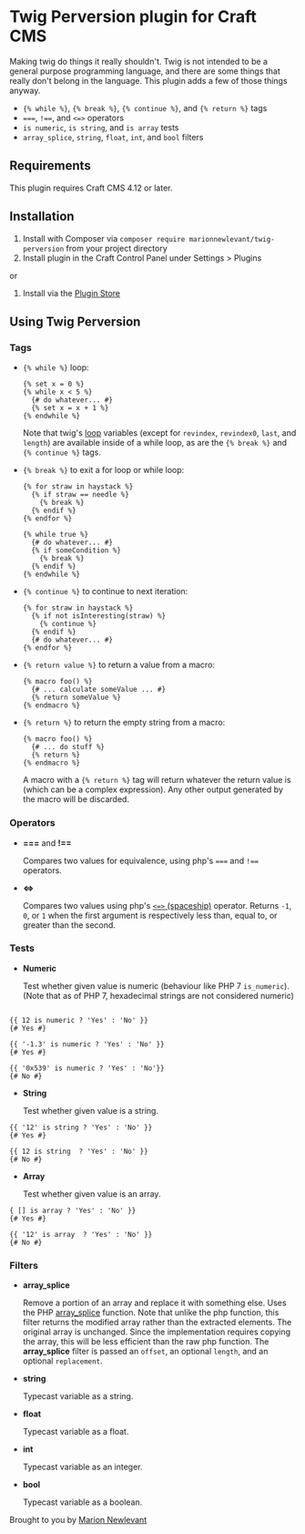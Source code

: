 # Twig Perversion plugin for Craft CMS

Making twig do things it really shouldn&#39;t. Twig is not intended to be a general purpose programming language, and there are some things that really don't belong in the language. This plugin adds a few of those things anyway.

- `{% while %}`, `{% break %}`, `{% continue %}`, and `{% return %}` tags
- `===`, `!==`, and `<=>` operators
- `is numeric`, `is string`, and `is array` tests
- `array_splice`, `string`, `float`, `int`, and `bool` filters

## Requirements

This plugin requires Craft CMS 4.12 or later.

## Installation

1. Install with Composer via `composer require marionnewlevant/twig-perversion` from your project directory
2. Install plugin in the Craft Control Panel under Settings > Plugins

or

1. Install via the [Plugin Store](https://plugins.craftcms.com/twig-perversion)

## Using Twig Perversion

### Tags

- `{% while %}` loop:

  ```Twig
  {% set x = 0 %}
  {% while x < 5 %}
    {# do whatever... #}
    {% set x = x + 1 %}
  {% endwhile %}
  ```

  Note that twig's [loop](https://twig.symfony.com/doc/2.x/tags/for.html#the-loop-variable) variables (except for `revindex`, `revindex0`, `last`, and `length`) are available inside of a while loop, as are the `{% break %}` and `{% continue %}` tags.

- `{% break %}` to exit a for loop or while loop:

  ```Twig
  {% for straw in haystack %}
    {% if straw == needle %}
      {% break %}
    {% endif %}
  {% endfor %}

  {% while true %}
    {# do whatever... #}
    {% if someCondition %}
      {% break %}
    {% endif %}
  {% endwhile %}
  ```

- `{% continue %}` to continue to next iteration:

  ```Twig
  {% for straw in haystack %}
    {% if not isInteresting(straw) %}
      {% continue %}
    {% endif %}
    {# do whatever... #}
  {% endfor %}
  ```

- `{% return value %}` to return a value from a macro:

  ```Twig
  {% macro foo() %}
    {# ... calculate someValue ... #}
    {% return someValue %}
  {% endmacro %}
  ```

- `{% return %}` to return the empty string from a macro:

  ```Twig
  {% macro foo() %}
    {# ... do stuff %}
    {% return %}
  {% endmacro %}
  ```

  A macro with a `{% return %}` tag will return whatever the return value is (which can be a complex expression). Any other output generated by the macro will be discarded.

### Operators

- **===** and **!==**

  Compares two values for equivalence, using php's `===` and `!==` operators.

- **&lt;=&gt;**

  Compares two values using php's [`<=>` (spaceship)](http://php.net/manual/en/migration70.new-features.php#migration70.new-features.spaceship-op) operator. Returns `-1`, `0`, or `1` when the first argument is respectively less than, equal to, or greater than the second.

### Tests

- **Numeric**

  Test whether given value is numeric (behaviour like PHP 7 `is_numeric`). (Note that as of PHP 7, hexadecimal strings are not considered numeric)

```Twig

{{ 12 is numeric ? 'Yes' : 'No' }}
{# Yes #}

{{ '-1.3' is numeric ? 'Yes' : 'No' }}
{# Yes #}

{{ '0x539' is numeric ? 'Yes' : 'No'}}
{# No #}
```

- **String**

  Test whether given value is a string.

```Twig
{{ '12' is string ? 'Yes' : 'No' }}
{# Yes #}

{{ 12 is string  ? 'Yes' : 'No' }}
{# No #}
```

- **Array**

  Test whether given value is an array.

```Twig
{ [] is array ? 'Yes' : 'No' }}
{# Yes #}

{{ '12' is array  ? 'Yes' : 'No' }}
{# No #}
```

### Filters

- **array_splice**

  Remove a portion of an array and replace it with something else. Uses the PHP [array_splice](http://php.net/manual/en/function.array-splice.php) function. Note that unlike the php function, this filter returns the modified array rather than the extracted elements. The original array is unchanged. Since the implementation requires copying the array, this will be less efficient than the raw php function. The **array_splice** filter is passed an `offset`, an optional `length`, and an optional `replacement`.

- **string**

  Typecast variable as a string.

- **float**

  Typecast variable as a float.

- **int**

  Typecast variable as an integer.

- **bool**

  Typecast variable as a boolean.

Brought to you by [Marion Newlevant](http://marion.newlevant.com)
